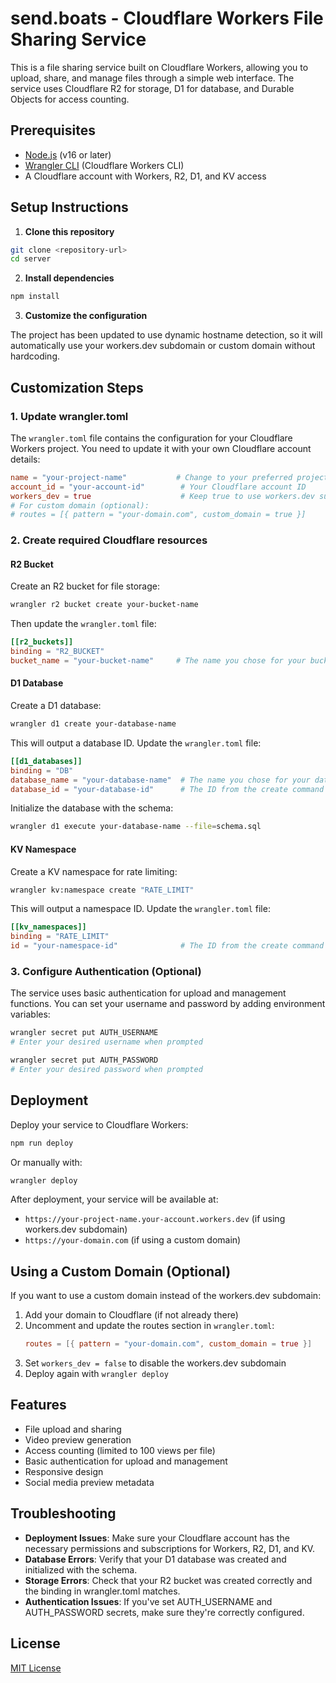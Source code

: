 # send.boats - Cloudflare Workers File Sharing Service

This is a file sharing service built on Cloudflare Workers, allowing you to upload, share, and manage files through a simple web interface. The service uses Cloudflare R2 for storage, D1 for database, and Durable Objects for access counting.

## Prerequisites

- [Node.js](https://nodejs.org/) (v16 or later)
- [Wrangler CLI](https://developers.cloudflare.com/workers/wrangler/install-and-update/) (Cloudflare Workers CLI)
- A Cloudflare account with Workers, R2, D1, and KV access

## Setup Instructions

1. **Clone this repository**

```bash
git clone <repository-url>
cd server
```

2. **Install dependencies**

```bash
npm install
```

3. **Customize the configuration**

The project has been updated to use dynamic hostname detection, so it will automatically use your workers.dev subdomain or custom domain without hardcoding.

## Customization Steps

### 1. Update wrangler.toml

The `wrangler.toml` file contains the configuration for your Cloudflare Workers project. You need to update it with your own Cloudflare account details:

```toml
name = "your-project-name"           # Change to your preferred project name
account_id = "your-account-id"        # Your Cloudflare account ID
workers_dev = true                    # Keep true to use workers.dev subdomain
# For custom domain (optional):
# routes = [{ pattern = "your-domain.com", custom_domain = true }]
```

### 2. Create required Cloudflare resources

#### R2 Bucket

Create an R2 bucket for file storage:

```bash
wrangler r2 bucket create your-bucket-name
```

Then update the `wrangler.toml` file:

```toml
[[r2_buckets]]
binding = "R2_BUCKET"
bucket_name = "your-bucket-name"     # The name you chose for your bucket
```

#### D1 Database

Create a D1 database:

```bash
wrangler d1 create your-database-name
```

This will output a database ID. Update the `wrangler.toml` file:

```toml
[[d1_databases]]
binding = "DB"
database_name = "your-database-name"  # The name you chose for your database
database_id = "your-database-id"      # The ID from the create command
```

Initialize the database with the schema:

```bash
wrangler d1 execute your-database-name --file=schema.sql
```

#### KV Namespace

Create a KV namespace for rate limiting:

```bash
wrangler kv:namespace create "RATE_LIMIT"
```

This will output a namespace ID. Update the `wrangler.toml` file:

```toml
[[kv_namespaces]]
binding = "RATE_LIMIT"
id = "your-namespace-id"              # The ID from the create command
```

### 3. Configure Authentication (Optional)

The service uses basic authentication for upload and management functions. You can set your username and password by adding environment variables:

```bash
wrangler secret put AUTH_USERNAME
# Enter your desired username when prompted

wrangler secret put AUTH_PASSWORD
# Enter your desired password when prompted
```

## Deployment

Deploy your service to Cloudflare Workers:

```bash
npm run deploy
```

Or manually with:

```bash
wrangler deploy
```

After deployment, your service will be available at:
- `https://your-project-name.your-account.workers.dev` (if using workers.dev subdomain)
- `https://your-domain.com` (if using a custom domain)

## Using a Custom Domain (Optional)

If you want to use a custom domain instead of the workers.dev subdomain:

1. Add your domain to Cloudflare (if not already there)
2. Uncomment and update the routes section in `wrangler.toml`:
   ```toml
   routes = [{ pattern = "your-domain.com", custom_domain = true }]
   ```
3. Set `workers_dev = false` to disable the workers.dev subdomain
4. Deploy again with `wrangler deploy`

## Features

- File upload and sharing
- Video preview generation
- Access counting (limited to 100 views per file)
- Basic authentication for upload and management
- Responsive design
- Social media preview metadata

## Troubleshooting

- **Deployment Issues**: Make sure your Cloudflare account has the necessary permissions and subscriptions for Workers, R2, D1, and KV.
- **Database Errors**: Verify that your D1 database was created and initialized with the schema.
- **Storage Errors**: Check that your R2 bucket was created correctly and the binding in wrangler.toml matches.
- **Authentication Issues**: If you've set AUTH_USERNAME and AUTH_PASSWORD secrets, make sure they're correctly configured.

## License

[MIT License](LICENSE)
